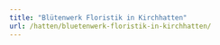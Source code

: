 ```yaml
---
title: "Blütenwerk Floristik in Kirchhatten"
url: /hatten/bluetenwerk-floristik-in-kirchhatten/
---
```

